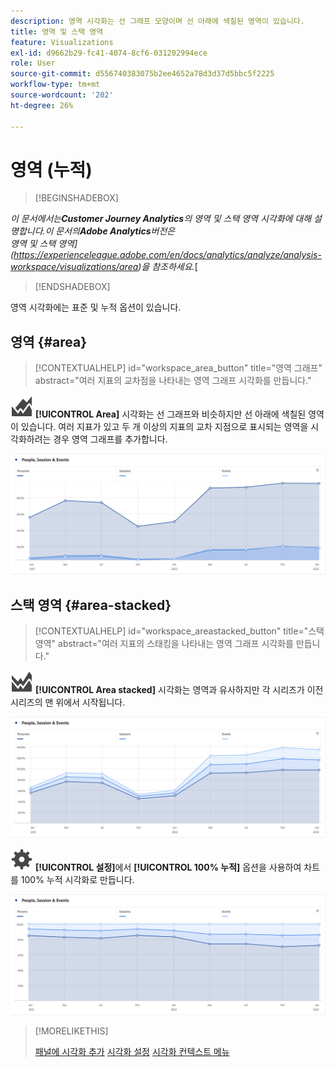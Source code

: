 ```yaml
---
description: 영역 시각화는 선 그래프 모양이며 선 아래에 색칠된 영역이 있습니다.
title: 영역 및 스택 영역
feature: Visualizations
exl-id: d9662b29-fc41-4074-8cf6-031202994ece
role: User
source-git-commit: d556740383075b2ee4652a78d3d37d5bbc5f2225
workflow-type: tm+mt
source-wordcount: '202'
ht-degree: 26%

---
```


# 영역 (누적)

>[!BEGINSHADEBOX]

*이 문서에서는&#x200B;**Customer Journey Analytics**의 영역 및 스택 영역 시각화에 대해 설명합니다.이 문서의&#x200B;**Adobe Analytics**버전은 <br/>영역 및 스택 영역](https://experienceleague.adobe.com/en/docs/analytics/analyze/analysis-workspace/visualizations/area)을 참조하세요.*[

>[!ENDSHADEBOX]

영역 시각화에는 표준 및 누적 옵션이 있습니다.

## 영역 {#area}

<!-- markdownlint-disable MD034 -->

>[!CONTEXTUALHELP]
>id="workspace_area_button"
>title="영역 그래프"
>abstract="여러 지표의 교차점을 나타내는 영역 그래프 시각화를 만듭니다."

<!-- markdownlint-enable MD034 -->





![GraphArea](/help/assets/icons/GraphArea.svg) **[!UICONTROL Area]** 시각화는 선 그래프와 비슷하지만 선 아래에 색칠된 영역이 있습니다. 여러 지표가 있고 두 개 이상의 지표의 교차 지점으로 표시되는 영역을 시각화하려는 경우 영역 그래프를 추가합니다.

![여러 지표를 표시하는 영역 시각화](assets/area.png)

## 스택 영역 {#area-stacked}

<!-- markdownlint-disable MD034 -->

>[!CONTEXTUALHELP]
>id="workspace_areastacked_button"
>title="스택 영역"
>abstract="여러 지표의 스태킹을 나타내는 영역 그래프 시각화를 만듭니다."

<!-- markdownlint-enable MD034 -->




![GraphAreaStacked](/help/assets/icons/GraphAreaStacked.svg) **[!UICONTROL Area stacked]** 시각화는 영역과 유사하지만 각 시리즈가 이전 시리즈의 맨 위에서 시작됩니다.

![이전 시리즈의 맨 위에 각 시리즈를 표시하는 스택 영역입니다.](assets/area-stacked.png)

![설정](/help/assets/icons/Setting.svg) **[!UICONTROL 설정]**&#x200B;에서 **[!UICONTROL 100% 누적]** 옵션을 사용하여 차트를 100% 누적 시각화로 만듭니다.

![100% 누적 시각화를 보여 주는 스택 영역입니다.](assets/area-stacked100.png)

>[!MORELIKETHIS]
>
>[패널에 시각화 추가](/help/analysis-workspace/visualizations/freeform-analysis-visualizations.md#add-visualizations-to-a-panel)
>[시각화 설정](/help/analysis-workspace/visualizations/freeform-analysis-visualizations.md#settings)
>[시각화 컨텍스트 메뉴](/help/analysis-workspace/visualizations/freeform-analysis-visualizations.md#context-menu)
>
